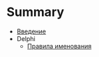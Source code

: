 # Summary
* [Введение](ReadMe.md)
* Delphi
   * [Правила именования](delphi/naming_convention.md)

   
